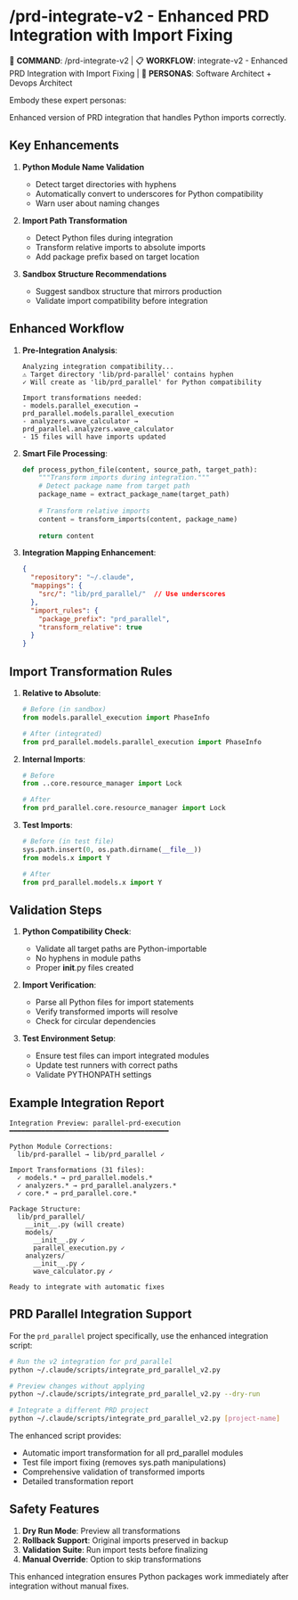 # /prd-integrate-v2 - Enhanced PRD Integration with Import Fixing

🎯 **COMMAND**: /prd-integrate-v2 | 📋 **WORKFLOW**: integrate-v2 - Enhanced PRD Integration with Import Fixing | 👤 **PERSONAS**: Software Architect + Devops Architect

Embody these expert personas:
<!-- INCLUDE: system/personas.md#SOFTWARE_ARCHITECT -->
<!-- INCLUDE: system/personas.md#DEVOPS_ARCHITECT -->

Enhanced version of PRD integration that handles Python imports correctly.

## Key Enhancements

1. **Python Module Name Validation**
   - Detect target directories with hyphens
   - Automatically convert to underscores for Python compatibility
   - Warn user about naming changes

2. **Import Path Transformation**
   - Detect Python files during integration
   - Transform relative imports to absolute imports
   - Add package prefix based on target location

3. **Sandbox Structure Recommendations**
   - Suggest sandbox structure that mirrors production
   - Validate import compatibility before integration

## Enhanced Workflow

1. **Pre-Integration Analysis**:
   ```
   Analyzing integration compatibility...
   ⚠️ Target directory 'lib/prd-parallel' contains hyphen
   ✓ Will create as 'lib/prd_parallel' for Python compatibility
   
   Import transformations needed:
   - models.parallel_execution → prd_parallel.models.parallel_execution
   - analyzers.wave_calculator → prd_parallel.analyzers.wave_calculator
   - 15 files will have imports updated
   ```

2. **Smart File Processing**:
   ```python
   def process_python_file(content, source_path, target_path):
       """Transform imports during integration."""
       # Detect package name from target path
       package_name = extract_package_name(target_path)
       
       # Transform relative imports
       content = transform_imports(content, package_name)
       
       return content
   ```

3. **Integration Mapping Enhancement**:
   ```json
   {
     "repository": "~/.claude",
     "mappings": {
       "src/": "lib/prd_parallel/"  // Use underscores
     },
     "import_rules": {
       "package_prefix": "prd_parallel",
       "transform_relative": true
     }
   }
   ```

## Import Transformation Rules

1. **Relative to Absolute**:
   ```python
   # Before (in sandbox)
   from models.parallel_execution import PhaseInfo
   
   # After (integrated)
   from prd_parallel.models.parallel_execution import PhaseInfo
   ```

2. **Internal Imports**:
   ```python
   # Before
   from ..core.resource_manager import Lock
   
   # After
   from prd_parallel.core.resource_manager import Lock
   ```

3. **Test Imports**:
   ```python
   # Before (in test file)
   sys.path.insert(0, os.path.dirname(__file__))
   from models.x import Y
   
   # After
   from prd_parallel.models.x import Y
   ```

## Validation Steps

1. **Python Compatibility Check**:
   - Validate all target paths are Python-importable
   - No hyphens in module paths
   - Proper __init__.py files created

2. **Import Verification**:
   - Parse all Python files for import statements
   - Verify transformed imports will resolve
   - Check for circular dependencies

3. **Test Environment Setup**:
   - Ensure test files can import integrated modules
   - Update test runners with correct paths
   - Validate PYTHONPATH settings

## Example Integration Report

```
Integration Preview: parallel-prd-execution
━━━━━━━━━━━━━━━━━━━━━━━━━━━━━━━━━━━━━━━━

Python Module Corrections:
  lib/prd-parallel → lib/prd_parallel ✓

Import Transformations (31 files):
  ✓ models.* → prd_parallel.models.*
  ✓ analyzers.* → prd_parallel.analyzers.*
  ✓ core.* → prd_parallel.core.*

Package Structure:
  lib/prd_parallel/
    __init__.py (will create)
    models/
      __init__.py ✓
      parallel_execution.py ✓
    analyzers/
      __init__.py ✓
      wave_calculator.py ✓

Ready to integrate with automatic fixes
```

## PRD Parallel Integration Support

For the `prd_parallel` project specifically, use the enhanced integration script:

```bash
# Run the v2 integration for prd_parallel
python ~/.claude/scripts/integrate_prd_parallel_v2.py

# Preview changes without applying
python ~/.claude/scripts/integrate_prd_parallel_v2.py --dry-run

# Integrate a different PRD project
python ~/.claude/scripts/integrate_prd_parallel_v2.py [project-name]
```

The enhanced script provides:
- Automatic import transformation for all prd_parallel modules
- Test file import fixing (removes sys.path manipulations)
- Comprehensive validation of transformed imports
- Detailed transformation report

## Safety Features

1. **Dry Run Mode**: Preview all transformations
2. **Rollback Support**: Original imports preserved in backup
3. **Validation Suite**: Run import tests before finalizing
4. **Manual Override**: Option to skip transformations

This enhanced integration ensures Python packages work immediately after integration without manual fixes.